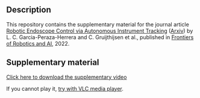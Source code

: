 Description
----------------------

This repository contains the supplementary material for the journal article [Robotic Endoscope Control via Autonomous Instrument Tracking](https://www.frontiersin.org/articles/10.3389/frobt.2022.832208) ([Arxiv](https://arxiv.org/abs/2107.02317)) by L. C. Garcia-Peraza-Herrera and C. Gruijthijsen et al., published in [Frontiers of Robotics and AI](https://www.frontiersin.org/journals/robotics-and-ai), 2022.

Supplementary material
----------------------

[Click here to download the supplementary video](https://github.com/luiscarlosgph/robotic-endoscope-control/blob/main/content/supplementary_video.mp4?raw=true)

If you cannot play it, [try with VLC media player](https://www.videolan.org/vlc/).
